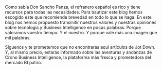 ﻿---
UniqueId: oHcUcWfmML
Title: Lo bueno, si breve...
Url: blog/lo-bueno-si-breve-dos-veces-bueno.html
Section: Blog
Date: 2016-09-26T22:15:28.9201742+02:00
Description: "En este blog nos hemos propuesto transmitir nuestros valores y nuestras opiniones sobre tecnología y Business Intelligence en pocas palabras. Porque valoramos vuestro tiempo."
Image: lo-bueno-si-breve-dos-veces-bueno.jpg
---
Como sabía Don Sancho Panza, el refranero español es rico y tiene recursos para todas
las necesidades. Para bautizar este blog hemos escogido este que recomienda brevedad
en todo lo que se haga. En este blog nos hemos propuesto transmitir nuestros valores
y nuestras opiniones sobre tecnología y Business Intelligence en pocas palabras. 
Porque valoramos vuestro tiempo. Y el nuestro. Y porque vale más una imagen que mil palabras.

Síguenos y te prometemos que no encontrarás aquí artículos de Jot Down. Y, al mismo precio, estarás
informado sobre las aventuras y andanzas de Crono Business Intelligence, la plataforma más fresca
y prometedora del mercado BI patrio.